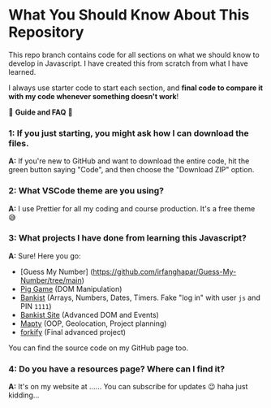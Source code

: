 # What You Should Know About This Repository

This repo branch contains code for all sections on what we should know to develop in Javascript. I have created this from scratch from what I have learned.

I always use starter code to start each section, and **final code to compare it with my code whenever something doesn't work**!

🚨 **Guide and FAQ** 🚨

### 1: If you just starting, you might ask how I can download the files.

**A:** If you're new to GitHub and want to download the entire code, hit the green button saying "Code", and then choose the "Download ZIP" option. 

### 2: What VSCode theme are you using?

**A:** I use Prettier for all my coding and course production. It's a free theme 😅

### 3: What projects I have done from learning this Javascript?

**A:** Sure! Here you go:
- [Guess My Number] (https://github.com/irfanghapar/Guess-My-Number/tree/main) 
- [Pig Game](https://pig-game-v2.netlify.app) (DOM Manipulation)
- [Bankist](https://bankist.netlify.app/) (Arrays, Numbers, Dates, Timers. Fake "log in" with user `js` and PIN `1111`)
- [Bankist Site](https://bankist-dom.netlify.app/) (Advanced DOM and Events)
- [Mapty](https://mapty.netlify.app/) (OOP, Geolocation, Project planning)
- [forkify](https://forkify-v2.netlify.app/) (Final advanced project)

You can find the source code on my GitHub page too.

### 4: Do you have a resources page? Where can I find it?

**A:** It's on my website at ...... You can subscribe for updates 😉 haha just kidding...
